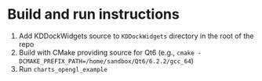# Build and run instructions

1. Add KDDockWidgets source to `KDDockWidgets` directory in the root of the repo
2. Build with CMake providing source for Qt6 (e.g., `cmake -DCMAKE_PREFIX_PATH=/home/sandbox/Qt6/6.2.2/gcc_64`)
3. Run `charts_opengl_example`

